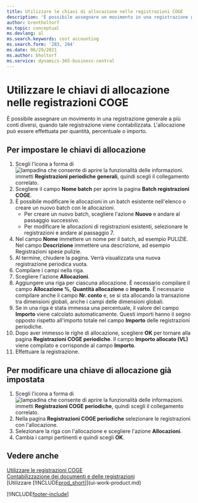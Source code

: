 ```yaml
---
title: Utilizzare le chiavi di allocazione nelle registrazioni COGE
description: 'È possibile assegnare un movimento in una registrazione generale a più conti diversi, quando tale registrazione viene contabilizzata.'
author: brentholtorf
ms.topic: conceptual
ms.devlang: al
ms.search.keywords: cost accounting
ms.search.form: '283, 284'
ms.date: 06/29/2021
ms.author: bholtorf
ms.service: dynamics-365-business-central
---
```

# <a name="use-allocation-keys-in-general-journals"></a>Utilizzare le chiavi di allocazione nelle registrazioni COGE
È possibile assegnare un movimento in una registrazione generale a più conti diversi, quando tale registrazione viene contabilizzata. L'allocazione può essere effettuata per quantità, percentuale o importo.

## <a name="to-set-up-allocation-keys"></a>Per impostare le chiavi di allocazione
1. Scegli l'icona a forma di ![lampadina che consente di aprire la funzionalità delle informazioni.](media/ui-search/search_small.png "Dimmi cosa vuoi fare") immetti **Registrazioni periodiche generali**, quindi scegli il collegamento correlato.
2. Scegliere il campo **Nome batch** per aprire la pagina **Batch registrazioni COGE**.
3. È possibile modificare le allocazioni in un batch esistente nell'elenco o creare un nuovo batch con le allocazioni.
   * Per creare un nuovo batch, scegliere l'azione **Nuovo** e andare al passaggio successivo.
   * Per modificare le allocazioni di registrazioni esistenti, selezionare le registrazioni e andare al passaggio 7.    
4. Nel campo **Nome** immettere un nome per il batch, ad esempio PULIZIE. Nel campo **Descrizione** immettere una descrizione, ad esempio Registrazioni spese pulizie.
5. Al termine, chiudere la pagina. Verrà visualizzata una nuova registrazione periodica vuota.
6. Compilare i campi nella riga.
7. Scegliere l'azione **Allocazioni**.
8. Aggiungere una riga per ciascuna allocazione. È necessario compilare il campo **Allocazione %**, **Quantità allocazione** o **Importo**. È necessario compilare anche il campo **Nr. conto** e, se si sta allocando la transazione tra dimensioni globali, anche i campi delle dimensioni globali.
9. Se in una riga è stata immessa una percentuale, il valore del campo **Importo** viene calcolato automaticamente. Questi importi hanno il segno opposto rispetto all'importo totale nel campo **Importo** delle registrazioni periodiche.
10. Dopo aver immesso le righe di allocazione, scegliere **OK** per tornare alla pagina **Registrazioni COGE periodiche**. Il campo **Importo allocato (VL)** viene compilato e corrisponde al campo **Importo**.
11. Effettuare la registrazione.

## <a name="to-change-an-allocation-key-that-has-already-been-set-up"></a>Per modificare una chiave di allocazione già impostata
1. Scegli l'icona a forma di ![lampadina che consente di aprire la funzionalità delle informazioni.](media/ui-search/search_small.png "Dimmi cosa vuoi fare") immetti **Registrazioni COGE periodiche**, quindi scegli il collegamento correlato.
2. Nella pagina **Registrazioni COGE periodiche** selezionare le registrazioni con l'allocazione.
3. Selezionare la riga con l'allocazione e scegliere l'azione **Allocazioni**.
4. Cambia i campi pertinenti e quindi scegli **OK**.

## <a name="see-also"></a>Vedere anche
[Utilizzare le registrazioni COGE](ui-work-general-journals.md)  
[Contabilizzazione dei documenti e delle registrazioni](ui-post-documents-journals.md)  
[Utilizzare [!INCLUDE[prod_short](includes/prod_short.md)]](ui-work-product.md)


[!INCLUDE[footer-include](includes/footer-banner.md)]
